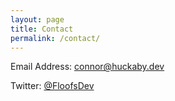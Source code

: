 ```yaml
---
layout: page
title: Contact
permalink: /contact/
---
```


Email Address: <a href="mailto:{{ site.email }}">connor@huckaby.dev</a>

Twitter: <a href="https://twitter.com/floofsdev">@FloofsDev</a>